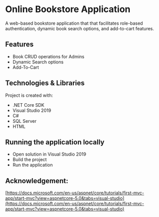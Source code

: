 # Online Bookstore Application 
 A web-based bookstore application that that facilitates role-based authentication, dynamic book search options, and add-to-cart features. 
 
## Features
* Book CRUD operations for Admins
* Dynamic Search options  
* Add-To-Cart 

## Technologies & Libraries 
Project is created with:
* .NET Core SDK
* Visual Studio 2019
* C#
* SQL Server
* HTML

## Running the application locally
* Open solution in Visual Studio 2019
* Build the project  
* Run the application

## Acknowledgement: 
[https://docs.microsoft.com/en-us/aspnet/core/tutorials/first-mvc-app/start-mvc?view=aspnetcore-5.0&tabs=visual-studio](https://docs.microsoft.com/en-us/aspnet/core/tutorials/first-mvc-app/start-mvc?view=aspnetcore-5.0&tabs=visual-studio)
